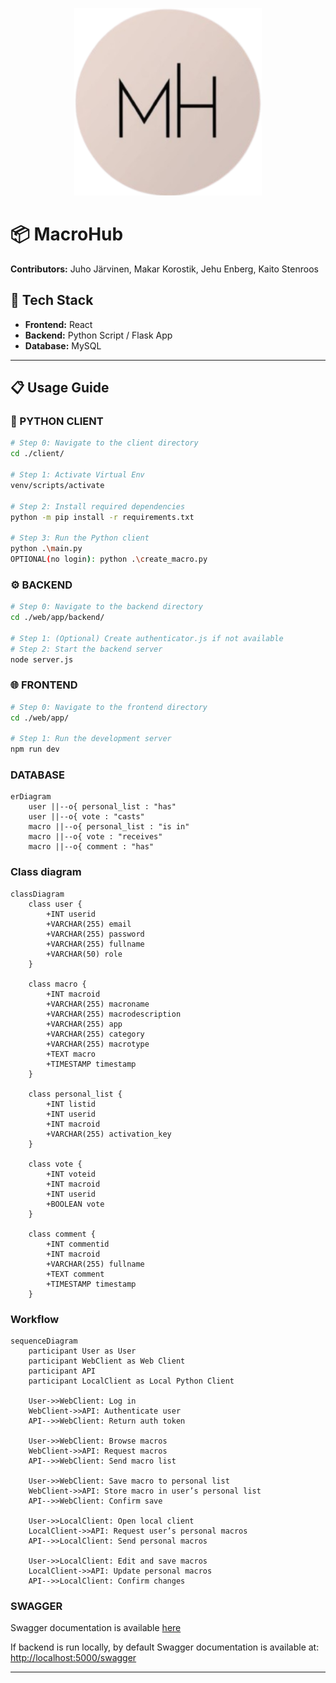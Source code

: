 <p align="center">
  <img src="web/app/public/logo.png" alt="Logo" width="300" />
</p>

# 📦 MacroHub

**Contributors:** Juho Järvinen, Makar Korostik, Jehu Enberg, Kaito Stenroos

## 🚀 Tech Stack
- **Frontend:** React
- **Backend:** Python Script / Flask App
- **Database:** MySQL

---

## 📋 Usage Guide

### 🐍 PYTHON CLIENT
```bash
# Step 0: Navigate to the client directory
cd ./client/

# Step 1: Activate Virtual Env
venv/scripts/activate

# Step 2: Install required dependencies
python -m pip install -r requirements.txt

# Step 3: Run the Python client
python .\main.py
OPTIONAL(no login): python .\create_macro.py 
```

### ⚙️ BACKEND
```bash
# Step 0: Navigate to the backend directory
cd ./web/app/backend/

# Step 1: (Optional) Create authenticator.js if not available
# Step 2: Start the backend server
node server.js
```

### 🌐 FRONTEND
```bash
# Step 0: Navigate to the frontend directory
cd ./web/app/

# Step 1: Run the development server
npm run dev
```

### DATABASE
```mermaid
erDiagram
    user ||--o{ personal_list : "has"
    user ||--o{ vote : "casts"
    macro ||--o{ personal_list : "is in"
    macro ||--o{ vote : "receives"
    macro ||--o{ comment : "has"
```

### Class diagram
```mermaid
classDiagram
    class user {
        +INT userid
        +VARCHAR(255) email
        +VARCHAR(255) password
        +VARCHAR(255) fullname
        +VARCHAR(50) role
    }

    class macro {
        +INT macroid
        +VARCHAR(255) macroname
        +VARCHAR(255) macrodescription
        +VARCHAR(255) app
        +VARCHAR(255) category
        +VARCHAR(255) macrotype
        +TEXT macro
        +TIMESTAMP timestamp
    }

    class personal_list {
        +INT listid
        +INT userid
        +INT macroid
        +VARCHAR(255) activation_key
    }

    class vote {
        +INT voteid
        +INT macroid
        +INT userid
        +BOOLEAN vote
    }

    class comment {
        +INT commentid
        +INT macroid
        +VARCHAR(255) fullname
        +TEXT comment
        +TIMESTAMP timestamp
    }

```
###  Workflow
```mermaid
sequenceDiagram
    participant User as User
    participant WebClient as Web Client
    participant API
    participant LocalClient as Local Python Client

    User->>WebClient: Log in
    WebClient->>API: Authenticate user
    API-->>WebClient: Return auth token

    User->>WebClient: Browse macros
    WebClient->>API: Request macros
    API-->>WebClient: Send macro list

    User->>WebClient: Save macro to personal list
    WebClient->>API: Store macro in user’s personal list
    API-->>WebClient: Confirm save

    User->>LocalClient: Open local client
    LocalClient->>API: Request user’s personal macros
    API-->>LocalClient: Send personal macros

    User->>LocalClient: Edit and save macros
    LocalClient->>API: Update personal macros
    API-->>LocalClient: Confirm changes

```

### SWAGGER
Swagger documentation is available [here](https://macrohub-backend-6-3-25-macrohub.2.rahtiapp.fi/swagger/)

If backend is run locally, by default Swagger documentation is available at:
[http://localhost:5000/swagger](http://localhost:5000/swagger)

---
